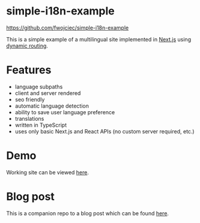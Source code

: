 # simple-i18n-example

https://github.com/fwojciec/simple-i18n-example

This is a simple example of a multilingual site implemented in [Next.js](https://nextjs.org/) using [dynamic routing](https://nextjs.org/docs#dynamic-routing).

# Features

- language subpaths
- client and server rendered
- seo friendly
- automatic language detection
- ability to save user language preference
- translations
- written in TypeScript
- uses only basic Next.js and React APIs (no custom server required, etc.)

# Demo

Working site can be viewed [here](https://simple-i18n-example.fwojciec.now.sh).

# Blog post

This is a companion repo to a blog post which can be found [here](https://w11i.me/how-to-build-multilingual-website-in-next-js).
